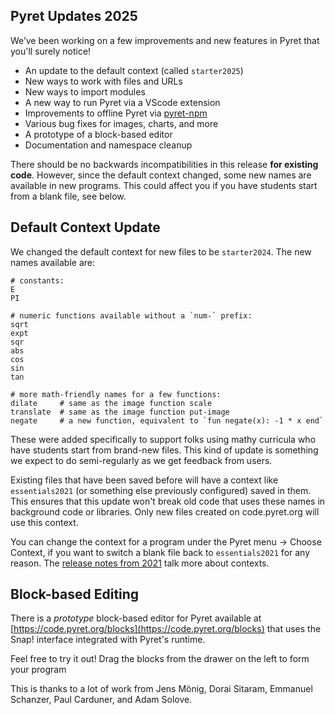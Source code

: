 ## Pyret Updates 2025

We’ve been working on a few improvements and new features in Pyret that you'll
surely notice!

- An update to the default context (called `starter2025`)
- New ways to work with files and URLs
- New ways to import modules
- A new way to run Pyret via a VScode extension
- Improvements to offline Pyret via [pyret-npm](https://www.npmjs.com/package/pyret-npm)
- Various bug fixes for images, charts, and more
- A prototype of a block-based editor
- Documentation and namespace cleanup

There should be no backwards incompatibilities in this release **for existing code**. However, since the default context changed, some new names are available in new programs. This could affect you if you have students start from a blank file, see below.

## Default Context Update

We changed the default context for new files to be `starter2024`. The new names available are:

```
# constants:
E
PI

# numeric functions available without a `num-` prefix:
sqrt
expt
sqr
abs
cos
sin
tan

# more math-friendly names for a few functions:
dilate     # same as the image function scale
translate  # same as the image function put-image
negate     # a new function, equivalent to `fun negate(x): -1 * x end`
```

These were added specifically to support folks using mathy curricula who have students start from brand-new files. This kind of update is something we expect to do semi-regularly as we get feedback from users.

Existing files that have been saved before will have a context like `essentials2021` (or something else previously configured) saved in them. This ensures that this update won't break old code that uses these names in background code or libraries. Only new files created on code.pyret.org will use this context.

You can change the context for a program under the Pyret menu -> Choose Context, if you want to switch a blank file back to `essentials2021` for any reason. The [release notes from 2021](./summer-2021.html) talk more about contexts.

## Block-based Editing

There is a _prototype_ block-based editor for Pyret available at [https://code.pyret.org/blocks](https://code.pyret.org/blocks) that uses the Snap! interface integrated with Pyret's runtime.

Feel free to try it out! Drag the blocks from the drawer on the left to form your program



This is thanks to a lot of work from Jens Mönig, Dorai Sitaram, Emmanuel Schanzer, Paul Carduner, and Adam Solove.

